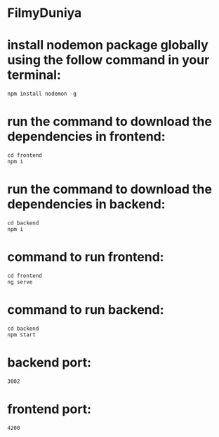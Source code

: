 <h1>FilmyDuniya</h1>

# install nodemon package globally using the follow command in your terminal:
    npm install nodemon -g

# run the command to download the dependencies in frontend:
    cd frontend
    npm i

# run the command to download the dependencies in backend:
    cd backend
    npm i

# command to run frontend:
    cd frontend
    ng serve

# command to run backend:
    cd backend 
    npm start

# backend port:
    3002

# frontend port:
    4200


